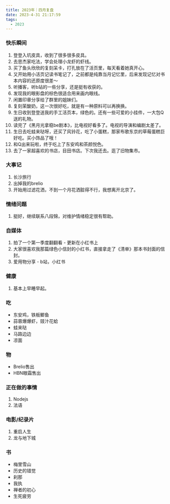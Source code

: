 ```yaml
---
title: 2023年｜四月复盘
date: 2023-4-31 21:17:59
tags:
  - 2023
---
```


### 快乐瞬间

  1. 登登入坑皮具，收到了很多很多皮具。
  2. 去思杰家吃法，学会处理小龙虾的虾线。
  3. 买了鱼头欣欣的复刻呆卡，打孔放在了活页里，每天看着她真开心。
  4. 又开始用小活页记读书笔记了，之前都是纯靠当月记忆里，后来发现记忆对书本内容的还原度很差～
  5. 听播客，听b站的一些分享，还是挺有收获的。
  6. 发现我的眼影盘的棕色很适合用来画内眼线。
  7. 闲置印章分享给了群里的姐妹们。
  8. 复刻茉酸奶，这一次很好吃，就是有一种原料可以再换换。
  9. 生日收到登登送我的手工活页本，绿色的。还有一些可爱的小挂件，一大包Q送的礼物。
  10. 读完了《黑月光拿稳be剧本》，比电视好看多了。电视的导演和编剧太差了。
  11. 生日去吃蛙来哒呀，还买了风铃花，吃了小蛋糕，那家布歌东京的草莓蛋糕巨好吃。买小饰品了哦！
  12. 和Q出来玩啦，终于吃上了东安鸡和茶颜悦色。
  13. 去了一家超喜欢的书店，目田书店。下次我还去。逛了旧物集市。


### 大事记

  1. 长沙旅行
  2. 出掉我的brelio
  3. 开始用过滤花洒，不到一个月花洒脏得不行，我想离开北京了。
   

### 情绪问题

1. 挺好，继续联系八段锦，对维护情绪稳定很有帮助。

### 自媒体

1. 拍了一个第一季度翻翻看 - 更新在小红书上
2. 大家很喜欢我那篇绿色小信封的小红书，直接拿走了《清单》那本书封面的信封。
3. 爱用物分享 - b站，小红书

### 健康

1. 基本上早睡早起。
   
### 吃

- 东安鸡，铁板鲫鱼
- 蒜蓉爆爆虾，豉汁花蛤
- 蛙来哒
- 马路边边
- 凉面

### 物

- Brelio售出
- HBN眼霜售出

### 正在做的事情

1. Nodejs
2. 法语

### 电影/纪录片

1. 重启人生
2. 龙与地下城
   
### 书

- 梅里雪山
- 历史的错觉
- 刹那
- 我执
- 禅者的初心
- 生死疲劳